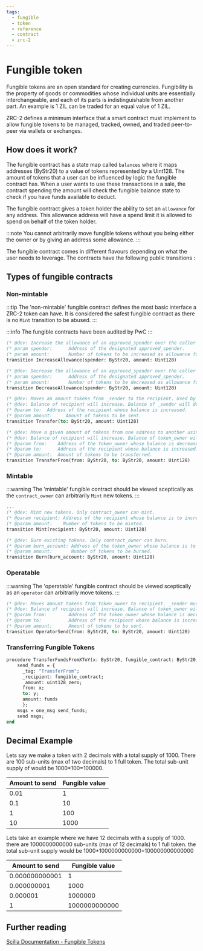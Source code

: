 ```yaml
---
tags:
  - fungible
  - token
  - reference
  - contract
  - zrc-2
---
```


# Fungible token

Fungible tokens are an open standard for creating currencies. Fungibility is the property of goods or commodities whose individual units are essentially interchangeable, and each of its parts is indistinguishable from another part. An example is 1 ZIL can be traded for an equal value of 1 ZIL.

ZRC-2 defines a minimum interface that a smart contract must implement to allow fungible tokens to be managed, tracked, owned, and traded peer-to-peer via wallets or exchanges.

## How does it work?

The fungible contract has a state map called ```balances``` where it maps addresses (ByStr20) to a value of tokens represented by a Uint128. The amount of tokens that a user can be influenced by logic the fungible contract has. When a user wants to use these transactions in a sale, the contract spending the amount will check the fungible balance state to check if you have funds available to deduct.

The fungible contract gives a token holder the ability to set an ```allowance``` for any address. This allowance address will have a spend limit it is allowed to spend on behalf of the token holder.

:::note
You cannot arbitrarily move fungible tokens without you being either the owner or by giving an address some allowance.
:::

The fungible contract comes in different flavours depending on what the user needs to leverage. The contracts have the following public transitions :

## Types of fungible contracts

### Non-mintable

:::tip
The 'non-mintable' fungible contract defines the most basic interface a ZRC-2 token can have. It is considered the safest fungible contract as there is no ```Mint``` transition to be abused.
:::

:::info
The fungible contracts have been audited by PwC
:::

```ocaml
(* @dev: Increase the allowance of an approved_spender over the caller tokens. Only token_owner allowed to invoke.   *)
(* param spender:      Address of the designated approved_spender.                                                   *)
(* param amount:       Number of tokens to be increased as allowance for the approved_spender.                       *)
transition IncreaseAllowance(spender: ByStr20, amount: Uint128)

(* @dev: Decrease the allowance of an approved_spender over the caller tokens. Only token_owner allowed to invoke. *)
(* param spender:      Address of the designated approved_spender.                                                 *)
(* param amount:       Number of tokens to be decreased as allowance for the approved_spender.                     *)
transition DecreaseAllowance(spender: ByStr20, amount: Uint128)

(* @dev: Moves an amount tokens from _sender to the recipient. Used by token_owner. *)
(* @dev: Balance of recipient will increase. Balance of _sender will decrease.      *)
(* @param to:  Address of the recipient whose balance is increased.                 *)
(* @param amount:     Amount of tokens to be sent.                                  *)
transition Transfer(to: ByStr20, amount: Uint128)

(* @dev: Move a given amount of tokens from one address to another using the allowance mechanism. The caller must be an approved_spender. *)
(* @dev: Balance of recipient will increase. Balance of token_owner will decrease.                                                        *)
(* @param from:    Address of the token_owner whose balance is decreased.                                                                 *)
(* @param to:      Address of the recipient whose balance is increased.                                                                   *)
(* @param amount:  Amount of tokens to be transferred.                                                                                    *)
transition TransferFrom(from: ByStr20, to: ByStr20, amount: Uint128)
```

### Mintable

:::warning
The 'mintable' fungible contract should be viewed sceptically as the ```contract_owner``` can arbitrarily ```Mint``` new tokens.
:::

```ocaml
...
(* @dev: Mint new tokens. Only contract_owner can mint.                      *)
(* @param recipient: Address of the recipient whose balance is to increase.  *)
(* @param amount:    Number of tokens to be minted.                          *)
transition Mint(recipient: ByStr20, amount: Uint128)

(* @dev: Burn existing tokens. Only contract_owner can burn.                      *)
(* @param burn_account: Address of the token_owner whose balance is to decrease.  *)
(* @param amount:       Number of tokens to be burned.                            *)
transition Burn(burn_account: ByStr20, amount: Uint128)
```

### Operatable

:::warning
The 'operatable' fungible contract should be viewed sceptically as an ```operator``` can arbitrarily move tokens.
:::

```ocaml
(* @dev: Moves amount tokens from token_owner to recipient. _sender must be an operator of token_owner. *)
(* @dev: Balance of recipient will increase. Balance of token_owner will decrease.                      *)
(* @param from:        Address of the token_owner whose balance is decreased.                           *)
(* @param to:          Address of the recipient whose balance is increased.                             *)
(* @param amount:      Amount of tokens to be sent.                                                     *)
transition OperatorSend(from: ByStr20, to: ByStr20, amount: Uint128)
```

### Transferring Fungible Tokens

```ocaml
procedure TransferFundsFromXToY(x: ByStr20, fungible_contract: ByStr20, y: ByStr20, funds: Uint128)
    send_funds = {
      _tag: "TransferFrom";
      _recipient: fungible_contract;
      _amount: uint128_zero;
      from: x;
      to: y;
      amount: funds
      };
    msgs = one_msg send_funds;
    send msgs;
end
```

## Decimal Example

Lets say we make a token with 2 decimals with a total supply of 1000. There are 100 sub-units (max of two decimals) to 1 full token. The total sub-unit supply of would be 1000*100=100000.

| Amount to send | Fungible value |
|----------------|----------------|
| 0.01           | 1              |
| 0.1            | 10             |
| 1              | 100            |
| 10             | 1000           |

Lets take an example where we have 12 decimals with a supply of 1000. there are 1000000000000 sub-units (max of 12 decimals) to 1 full token. the total sub-unit supply would be 1000*1000000000000=100000000000000

| Amount to send | Fungible value |
|----------------|----------------|
| 0.000000000001 | 1              |
| 0.000000001    | 1000           |
| 0.000001       | 1000000        |
| 1              | 1000000000000  |

## Further reading

[Scilla Documentation - Fungible Tokens](https://scilla.readthedocs.io/en/latest/scilla-by-example.html?highlight=fungible#fungible-tokens)
